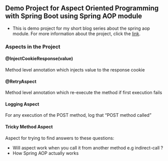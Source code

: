 ## Demo Project for Aspect Oriented Programming with Spring Boot using Spring AOP module

- This is demo project for my short blog series about the spring aop module. For more information about the project, click the [link](https://mehmetozanguven.github.io/spring/2020/11/17/aspect-oriented-programming-spring-boot-example-2.html).

### Aspects in the Project
#### @InjectCookieResponse(value)

Method level annotation which injects value to the response cookie

#### @RetryAspect

Method level annotation which re-execute the method if first execution fails

#### Logging Aspect

For any execution of the POST method, log that “POST method called”

#### Tricky Method Aspect

Aspect for trying to find answers to these questions:
- Will aspect work when you call it from another method e.g indirect-call ?
- How Spring AOP actually works
